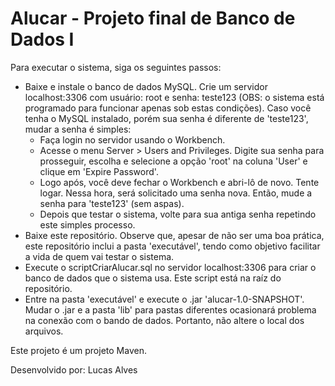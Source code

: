 # Alucar - Projeto final de Banco de Dados I

Para executar o sistema, siga os seguintes passos:

* Baixe e instale o banco de dados MySQL. Crie um servidor localhost:3306 com usuário: root e senha: teste123 (OBS: o sistema está programado para funcionar apenas sob estas condições). Caso você tenha o MySQL instalado, porém sua senha é diferente de 'teste123', mudar a senha é simples:
  * Faça login no servidor usando o Workbench.
  * Acesse o menu Server > Users and Privileges. Digite sua senha para prosseguir, escolha e selecione a opção 'root' na coluna 'User' e clique em 'Expire Password'.
  * Logo após, você deve fechar o Workbench e abri-lô de novo. Tente logar. Nessa hora, será solicitado uma senha nova. Então, mude a senha para 'teste123' (sem aspas).
  * Depois que testar o sistema, volte para sua antiga senha repetindo este simples processo.
* Baixe este repositório. Observe que, apesar de não ser uma boa prática, este repositório inclui a pasta 'executável', tendo como objetivo facilitar a vida de quem vai testar o sistema.
* Execute o scriptCriarAlucar.sql no servidor localhost:3306 para criar o banco de dados que o sistema usa. Este script está na raíz do repositório.
* Entre na pasta 'executável' e execute o .jar 'alucar-1.0-SNAPSHOT'. Mudar o .jar e a pasta 'lib' para pastas diferentes ocasionará problema na conexão com o bando de dados. Portanto, não altere o local dos arquivos.

Este projeto é um projeto Maven.

Desenvolvido por: Lucas Alves
